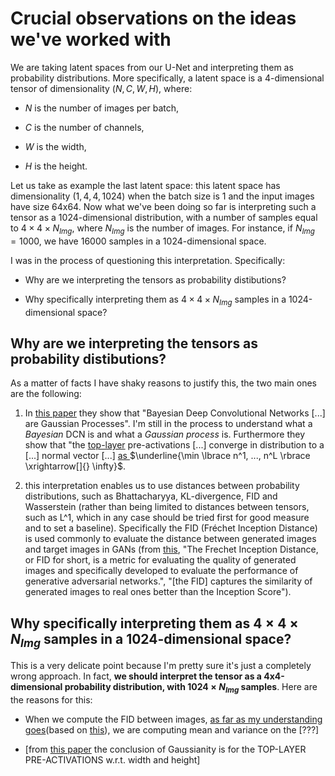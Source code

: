 # Crucial observations on the ideas we've worked with

We are taking latent spaces from our U-Net and interpreting them as probability distributions. More specifically, a latent space is a 4-dimensional tensor of dimensionality $(N, C, W, H)$, where:

- $N$ is the number of images per batch,

- $C$ is the number of channels,

- $W$ is the width,

- $H$ is the height.

Let us take as example the last latent space: this latent space has dimensionality $(1,4,4,1024)$ when the batch size is 1 and the input images have size 64x64. Now what we've been doing so far is interpreting such a tensor as a 1024-dimensional distribution, with a number of samples equal to $4 \times 4 \times N_{Img}$, where $N_{Img}$ is the number of images. For instance, if $N_{Img} = 1000$, we have 16000 samples in a 1024-dimensional space.

I was in the process of questioning this interpretation. Specifically:

- Why are we interpreting the tensors as probability distibutions?

- Why specifically interpreting them as $4 \times 4 \times N_{Img}$ samples in a 1024-dimensional space?

## Why are we interpreting the tensors as probability distibutions?

As a matter of facts I have shaky reasons to justify this, the two main ones are the following:

1. In [this paper](https://arxiv.org/pdf/1810.05148.pdf) they show that "Bayesian Deep Convolutional Networks [...] are Gaussian Processes". I'm still in the process to understand what a *Bayesian* DCN is and what a *Gaussian process* is. Furthermore they show that "the <ins>top-layer</ins> pre-activations [...] converge in distribution to a [...] normal vector [...] <ins> as </ins>$\underline{\min \lbrace n^1, ..., n^L \rbrace \xrightarrow[]{} \infty}$.

2. this interpretation enables us to use distances between probability distributions, such as Bhattacharyya, KL-divergence, FID and Wasserstein (rather than being limited to distances between tensors, such as L^1, which in any case should be tried first for good measure and to set a baseline). Specifically the FID (Fréchet Inception Distance) is used commonly to evaluate the distance between generated images and target images in GANs (from  [this](https://machinelearningmastery.com/how-to-implement-the-frechet-inception-distance-fid-from-scratch/), "The Frechet Inception Distance, or FID for short, is a metric for evaluating the quality of generated images and specifically developed to evaluate the performance of generative adversarial networks.", "[the FID] captures the similarity of generated images to real ones better than the Inception Score").

## Why specifically interpreting them as $4 \times 4 \times N_{Img}$ samples in a 1024-dimensional space?

This is a very delicate point because I'm pretty sure it's just a completely wrong approach. In fact, **we should interpret the tensor as a 4x4-dimensional probability distribution, with $1024 \times N_{Img}$ samples**. Here are the reasons for this:

- When we compute the FID between images, <ins>as far as my understanding goes</ins>(based on [this](https://wandb.ai/ayush-thakur/gan-evaluation/reports/How-to-Evaluate-GANs-using-Frechet-Inception-Distance-FID---Vmlldzo0MTAxOTI)), we are computing mean and variance on the [???]

- [from [this paper](https://arxiv.org/pdf/1810.05148.pdf) the conclusion of Gaussianity is for the TOP-LAYER PRE-ACTIVATIONS w.r.t. width and height]

